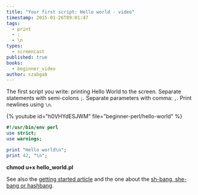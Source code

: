 ```yaml
---
title: "Your first script: Hello world - video"
timestamp: 2015-01-26T09:01:47
tags:
  - print
  - ;
  - \n
types:
  - screencast
published: true
books:
  - beginner_video
author: szabgab
---
```



The first script you write: printing Hello World to the screen. Separate statements with semi-colons `;`.
Separate parameters with comma: `,`. Print newlines using `\n`.


{% youtube id="h0VHYdESJWM" file="beginner-perl/hello-world" %}

```perl
#!/usr/bin/env perl
use strict;
use warnings;

print "Hello world\n";
print 42, "\n";
```

**chmod u+x hello_world.pl**

See also the [getting started article](/installing-perl-and-getting-started)
and the one about the [sh-bang, she-bang or hashbang](/hashbang).


